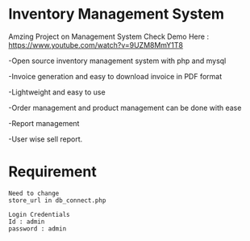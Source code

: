 # Inventory Management System
Amzing Project on Management System
Check Demo Here : https://www.youtube.com/watch?v=9UZM8MmY1T8

-Open source inventory management system with php and mysql

-Invoice generation and easy to download invoice in PDF format

-Lightweight and easy to use

-Order management and product management can be done with ease

-Report management

-User wise sell report.

# Requirement

```
Need to change
store_url in db_connect.php

Login Credentials
Id : admin
password : admin
```
